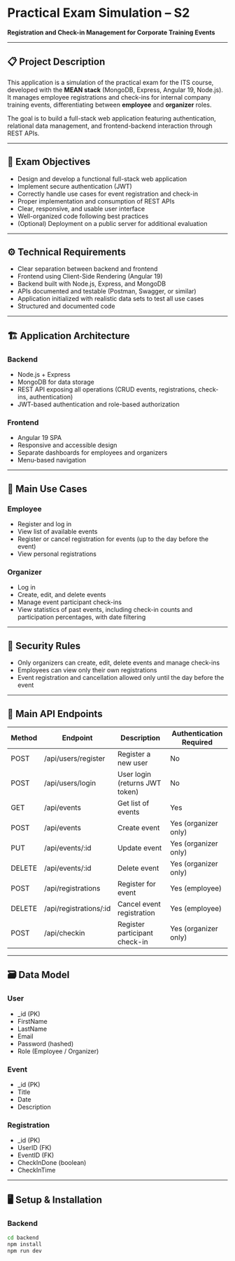 # Practical Exam Simulation – S2  
**Registration and Check-in Management for Corporate Training Events**

---

## 📋 Project Description

This application is a simulation of the practical exam for the ITS course, developed with the **MEAN stack** (MongoDB, Express, Angular 19, Node.js).  
It manages employee registrations and check-ins for internal company training events, differentiating between **employee** and **organizer** roles.

The goal is to build a full-stack web application featuring authentication, relational data management, and frontend-backend interaction through REST APIs.

---

## 🎯 Exam Objectives

- Design and develop a functional full-stack web application  
- Implement secure authentication (JWT)  
- Correctly handle use cases for event registration and check-in  
- Proper implementation and consumption of REST APIs  
- Clear, responsive, and usable user interface  
- Well-organized code following best practices  
- (Optional) Deployment on a public server for additional evaluation  

---

## ⚙️ Technical Requirements

- Clear separation between backend and frontend  
- Frontend using Client-Side Rendering (Angular 19)  
- Backend built with Node.js, Express, and MongoDB  
- APIs documented and testable (Postman, Swagger, or similar)  
- Application initialized with realistic data sets to test all use cases  
- Structured and documented code  

---

## 🏗 Application Architecture

### Backend
- Node.js + Express  
- MongoDB for data storage  
- REST API exposing all operations (CRUD events, registrations, check-ins, authentication)  
- JWT-based authentication and role-based authorization  

### Frontend
- Angular 19 SPA  
- Responsive and accessible design  
- Separate dashboards for employees and organizers  
- Menu-based navigation  

---

## 📌 Main Use Cases

### Employee
- Register and log in  
- View list of available events  
- Register or cancel registration for events (up to the day before the event)  
- View personal registrations  

### Organizer
- Log in  
- Create, edit, and delete events  
- Manage event participant check-ins  
- View statistics of past events, including check-in counts and participation percentages, with date filtering  

---

## 🔐 Security Rules

- Only organizers can create, edit, delete events and manage check-ins  
- Employees can view only their own registrations  
- Event registration and cancellation allowed only until the day before the event  

---

## 📄 Main API Endpoints

| Method | Endpoint                  | Description                      | Authentication Required          |
|--------|---------------------------|--------------------------------|---------------------------------|
| POST   | /api/users/register        | Register a new user             | No                              |
| POST   | /api/users/login           | User login (returns JWT token) | No                              |
| GET    | /api/events                | Get list of events              | Yes                             |
| POST   | /api/events                | Create event                   | Yes (organizer only)             |
| PUT    | /api/events/:id            | Update event                   | Yes (organizer only)             |
| DELETE | /api/events/:id            | Delete event                   | Yes (organizer only)             |
| POST   | /api/registrations         | Register for event             | Yes (employee)                   |
| DELETE | /api/registrations/:id     | Cancel event registration      | Yes (employee)                   |
| POST   | /api/checkin               | Register participant check-in  | Yes (organizer only)             |

---

## 🗃 Data Model

### User
- _id (PK)  
- FirstName  
- LastName  
- Email  
- Password (hashed)  
- Role (Employee / Organizer)  

### Event
- _id (PK)  
- Title  
- Date  
- Description  

### Registration
- _id (PK)  
- UserID (FK)  
- EventID (FK)  
- CheckInDone (boolean)  
- CheckInTime  

---

## 🖥 Setup & Installation

### Backend
```bash
cd backend
npm install
npm run dev
